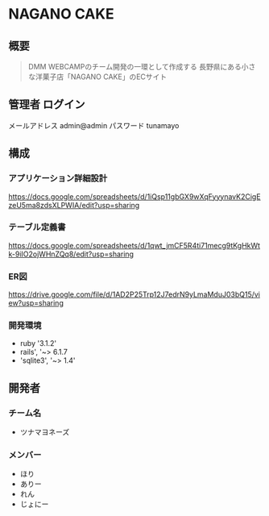 # NAGANO CAKE

## 概要
> DMM WEBCAMPのチーム開発の一環として作成する
> 長野県にある小さな洋菓子店「NAGANO CAKE」のECサイト

## 管理者 ログイン
メールアドレス admin@admin
パスワード tunamayo

## 構成

### アプリケーション詳細設計

https://docs.google.com/spreadsheets/d/1iQsp11gbGX9wXqFyyynavK2CigEzeU5ma8zdsXLPWIA/edit?usp=sharing
### テーブル定義書

https://docs.google.com/spreadsheets/d/1qwt_jmCF5R4ti71mecg9tKgHkWtk-9iIO2ojWHnZQq8/edit?usp=sharing
### ER図

https://drive.google.com/file/d/1AD2P25Trp12J7edrN9yLmaMduJ03bQ15/view?usp=sharing
### 開発環境

- ruby '3.1.2'
- rails', '~> 6.1.7
- 'sqlite3', '~> 1.4'
## 開発者

### チーム名
- ツナマヨネーズ
### メンバー
- ほり
- ありー
- れん
- じょにー
